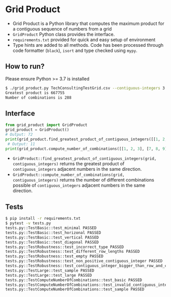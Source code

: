 # Grid Product

* Grid Product is a Python library that computes the maximum product for a contiguous sequence of numbers from a grid
* `GridProduct` Python class provides the interface.
* `requirements.txt` provided for quick and easy setup of environment
* Type hints are added to all methods. Code has been processed through code formatter (`black`), `isort` and type checked using `mypy`.
## How to run?
Please ensure Python >= 3.7 is installed

```bash
$ ./grid_product.py TechConsultingTestGrid.csv --contiguous-integers 3
Greatest product is 667755
Number of combinations is 288
```
## Interface
```python
from grid_product import GridProduct
grid_product = GridProduct()
# Output: 72
print(grid_product.find_greatest_product_of_contiguous_integers([[1, 2, 3], [7, 8, 9]], 2))
 # Output: 11
print(grid_product.compute_number_of_combinations([[1, 2, 3], [7, 8, 9]], 2))
```
* `GridProduct::find_greatest_product_of_contiguous_integers(grid, contiguous_integers)` returns the greatest product of `contiguous_integers` adjacent numbers in the same direction.
* `GridProduct::compute_number_of_combinations(grid, contiguous_integers)` returns the number of different combinations possible of `contiguous_integers` adjacent numbers in the same direction.
## Tests
```bash
$ pip install -r requirements.txt
$ pytest -v tests.py
tests.py::TestBasic::test_minimal PASSED
tests.py::TestBasic::test_horizonal PASSED
tests.py::TestBasic::test_vertical PASSED
tests.py::TestBasic::test_diagonal PASSED
tests.py::TestRobustness::test_incorrect_type PASSED
tests.py::TestRobustness::test_different_row_lengths PASSED
tests.py::TestRobustness::test_empty PASSED
tests.py::TestRobustness::test_non_positive_contiguous_integer PASSED
tests.py::TestRobustness::test_contiguous_integer_bigger_than_row_and_column PASSED
tests.py::TestLarge::test_sample PASSED
tests.py::TestLarge::test_large PASSED
tests.py::TestComputeNumberOfCombinations::test_basic PASSED
tests.py::TestComputeNumberOfCombinations::test_invalid_contiguous_integers PASSED
tests.py::TestComputeNumberOfCombinations::test_sample PASSED
```